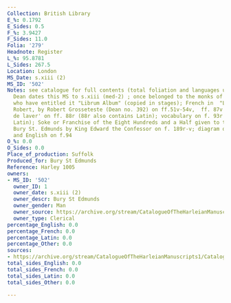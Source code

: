 ```yaml
---
Collection: British Library
E_%: 0.1792
E_Sides: 0.5
F_%: 3.9427
F_Sides: 11.0
Folia: '279'
Headnote: Register
L_%: 95.8781
L_Sides: 267.5
Location: London
MS_Date: s.xiii (2)
MS_ID: '502'
Notes: see catalogue for full contents (total foliation and languages uncertain);
  Dean dates this MS to s.xiii (med-2) ; once belonged to the monks of Bury St. Edmund
  who have entitled it "Librum Album" (copied in stages); French in  "Les Reules Seynt
  Robert, by Robert Grosseteste (Dean no. 392) on ff.51v-54v,  ff. 87v (?); 'Manere
  de laver' on ff. 88r (88r also contains Latin); vocabulary on f. 93r (including
  Latin); Soke or Franchise of the Eight Hundreds and a Half given to the Abbey of
  Bury St. Edmunds by King Edward the Confessor on f. 189r-v; diagram of wind in Latin
  and English on f.94
O_%: 0.0
O_Sides: 0.0
Place_of_production: Suffolk
Produced_for: Bury St Edmunds
Reference: Harley 1005
owners:
- MS_ID: '502'
  owner_ID: 1
  owner_date: s.xiii (2)
  owner_descr: Bury St Edmunds
  owner_gender: Man
  owner_source: https://archive.org/stream/CatalogueOfTheHarleianManuscripts1/Catalogue_of_the_Harleian_Manuscripts_1#page/n455/mode/1up
  owner_type: Clerical
percentage_English: 0.0
percentage_French: 0.0
percentage_Latin: 0.0
percentage_Other: 0.0
sources:
- https://archive.org/stream/CatalogueOfTheHarleianManuscripts1/Catalogue_of_the_Harleian_Manuscripts_1#page/n455/mode/1up
total_sides_English: 0.0
total_sides_French: 0.0
total_sides_Latin: 0.0
total_sides_Other: 0.0

---
```

